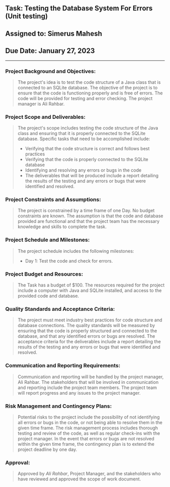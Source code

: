 ## Task: Testing the Database System For Errors (Unit testing)
## Assigned to: Simerus Mahesh 
## Due Date: January 27, 2023
***

### Project Background and Objectives:

> The project's idea is to test the code structure of a Java class that is connected to an SQLite database. The objective of the project is to ensure that the code is functioning properly and is free of errors. The code will be provided for testing and error checking. The project manager is Ali Rahbar.

### Project Scope and Deliverables:

> The project's scope includes testing the code structure of the Java class and ensuring that it is properly connected to the SQLite database. Specific tasks that need to be accomplished include:
> * Verifying that the code structure is correct and follows best practices
> * Verifying that the code is properly connected to the SQLite database
> * Identifying and resolving any errors or bugs in the code 
> * The deliverables that will be produced include a report detailing the results of the testing and any errors or bugs that were identified and resolved.


### Project Constraints and Assumptions:

> The project is constrained by a time frame of one Day. No budget constraints are known. The assumption is that the code and database provided are functional and that the project team has the necessary knowledge and skills to complete the task.


### Project Schedule and Milestones:

> The project schedule includes the following milestones:
>
> * Day 1: Test the code and check for errors.


### Project Budget and Resources:

> The Task has a budget of $100. The resources required for the project include a computer with Java and SQLite installed, and access to the provided code and database.


### Quality Standards and Acceptance Criteria:

> The project must meet industry best practices for code structure and database connections. The quality standards will be measured by ensuring that the code is properly structured and connected to the database, and that any identified errors or bugs are resolved. The acceptance criteria for the deliverables include a report detailing the results of the testing and any errors or bugs that were identified and resolved.


### Communication and Reporting Requirements:

> Communication and reporting will be handled by the project manager, Ali Rahbar. The stakeholders that will be involved in communication and reporting include the project team members. The project team will report progress and any issues to the project manager.


### Risk Management and Contingency Plans:

> Potential risks to the project include the possibility of not identifying all errors or bugs in the code, or not being able to resolve them in the given time frame. The risk management process includes thorough testing and review of the code, as well as regular check-ins with the project manager. In the event that errors or bugs are not resolved within the given time frame, the contingency plan is to extend the project deadline by one day.


### Approval:

> Approved by _Ali Rahbar_, Project Manager, and the stakeholders who have reviewed and approved the scope of work document.